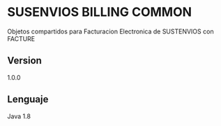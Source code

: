 # SUSENVIOS BILLING COMMON

Objetos compartidos para Facturacion Electronica de SUSTENVIOS con FACTURE

## Version

1.0.0

## Lenguaje

Java 1.8

